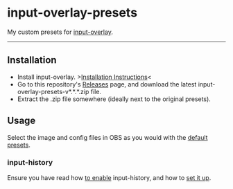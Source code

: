 # input-overlay-presets

My custom presets for [input-overlay](https://github.com/univrsal/input-overlay).

---

## Installation

* Install input-overlay. >[Installation Instructions](https://github.com/univrsal/input-overlay/wiki/Installation)<
* Go to this repository's [Releases](https://github.com/FibreTTP/input-overlay-presets/releases) page, and download the latest input-overlay-presets-v\*.\*.\*.zip file.
* Extract the .zip file somewhere (ideally next to the original presets).

## Usage

Select the image and config files in OBS as you would with the [default presets](https://github.com/univrsal/input-overlay/wiki/Usage).

### input-history

Ensure you have read how [to enable](https://github.com/univrsal/input-overlay/wiki/Input-History) input-history, and how to [set it up](https://github.com/univrsal/input-overlay/tree/master/presets/input-history-windows).
